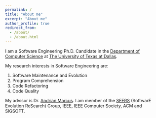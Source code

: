 ```yaml
---
permalink: /
title: "About me"
excerpt: "About me"
author_profile: true
redirect_from: 
  - /about/
  - /about.html
---
```


I am a Software Engineering Ph.D. Candidate in the [Department of Computer Science](http://cs.utdallas.edu/) at [The University of Texas at Dallas](http://www.utdallas.edu/). 

My research interests in Software Engineering are:
1. Software Maintenance and Evolution
2. Program Comprehension
3. Code Refactoring
4. Code Quality

My advisor is Dr. [Andrian Marcus](http://www.utdallas.edu/~amarcus/). I am member of the [SEERS](https://seers.utdallas.edu) (SoftwarE Evolution ReSearch) Group, IEEE, IEEE Computer Society, ACM and SIGSOFT.

